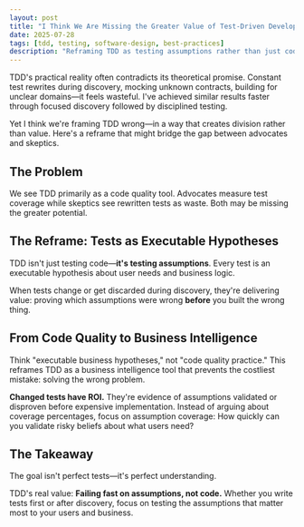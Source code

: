 ```yaml
---
layout: post
title: "I Think We Are Missing the Greater Value of Test-Driven Development"
date: 2025-07-28
tags: [tdd, testing, software-design, best-practices]
description: "Reframing TDD as testing assumptions rather than just code—executable business hypotheses that prevent building the wrong thing."
---
```


TDD's practical reality often contradicts its theoretical promise. Constant test rewrites during discovery, mocking unknown contracts, building for unclear domains—it feels wasteful. I've achieved similar results faster through focused discovery followed by disciplined testing.

Yet I think we're framing TDD wrong—in a way that creates division rather than value. Here's a reframe that might bridge the gap between advocates and skeptics.

## The Problem

We see TDD primarily as a code quality tool. Advocates measure test coverage while skeptics see rewritten tests as waste. Both may be missing the greater potential.

## The Reframe: Tests as Executable Hypotheses

TDD isn't just testing code—**it's testing assumptions**. Every test is an executable hypothesis about user needs and business logic.

When tests change or get discarded during discovery, they're delivering value: proving which assumptions were wrong **before** you built the wrong thing.

## From Code Quality to Business Intelligence

Think "executable business hypotheses," not "code quality practice." This reframes TDD as a business intelligence tool that prevents the costliest mistake: solving the wrong problem.

**Changed tests have ROI.** They're evidence of assumptions validated or disproven before expensive implementation. Instead of arguing about coverage percentages, focus on assumption coverage: How quickly can you validate risky beliefs about what users need?

## The Takeaway

The goal isn't perfect tests—it's perfect understanding.

TDD's real value: **Failing fast on assumptions, not code.** Whether you write tests first or after discovery, focus on testing the assumptions that matter most to your users and business.